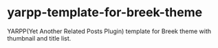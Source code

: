# yarpp-template-for-breek-theme
YARPP(Yet Another Related Posts Plugin) template for Breek theme with thumbnail and title list.
